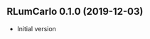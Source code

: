 




<!-- NEWS.md was auto-generated by NEWS.Rmd. Please DO NOT edit by hand!-->

## RLumCarlo 0.1.0 (2019-12-03)

  - Initial version

